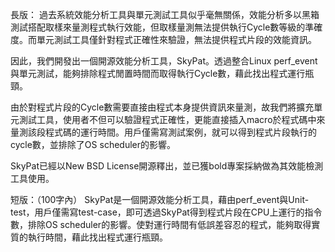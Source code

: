 長版：
過去系統效能分析工具與單元測試工具似乎毫無關係，效能分析多以黑箱測試搭配取樣來量測程式執行效能，但取樣量測無法提供執行Cycle數等級的準確度。而單元測試工具僅針對程式正確性來驗證，無法提供程式片段的效能資訊。

因此，我們開發出一個開源效能分析工具，SkyPat。透過整合Linux perf_event與單元測試，能夠排除程式閒置時間而取得執行Cycle數，藉此找出程式運行瓶頸。

由於對程式片段的Cycle數需要直接由程式本身提供資訊來量測，故我們將擴充單元測試工具，使用者不但可以驗證程式正確性，更能直接插入macro於程式碼中來量測該段程式碼的運行時間。用戶僅需寫測試案例，就可以得到程式片段執行的cycle數，並排除了OS scheduler的影響。

SkyPat已經以New BSD License開源釋出，並已獲bold專案採納做為其效能檢測工具使用。

短版：（100字內）
SkyPat是一個開源效能分析工具，藉由perf_event與Unit-test，用戶僅需寫test-case，即可透過SkyPat得到程式片段在CPU上運行的指令數，排除OS scheduler的影響。使對運行時間有低誤差容忍的程式，能夠取得實質的執行時間，藉此找出程式運行瓶頸。
